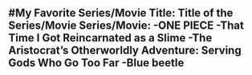 #My Favorite Series/Movie
**Title**: Title of the Series/Movie
**Series/Movie**:
-ONE PIECE
-That Time I Got Reincarnated as a Slime
-The Aristocrat’s Otherworldly Adventure: Serving Gods Who Go Too Far
-Blue beetle
-
